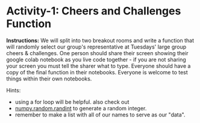 # Activity-1: Cheers and Challenges Function


__Instructions:__ We will split into two breakout rooms and write
a function that will randomly select our group's representative
at Tuesdays' large group cheers & challenges. One person should share 
their screen showing their google colab notebook as you live code
together - if you are not sharing your screen you must tell the sharer
what to type. Everyone should have a copy of the final function in 
their notebooks. Everyone is welcome to test things within their own 
notebooks. 

Hints: 
- using a for loop will be helpful. also check out
- [numpy.random.randint](https://numpy.org/doc/stable/reference/random/generated/numpy.random.randint.html) to generate a random integer.
- remember to make a list with all of our names to serve as our "data".
